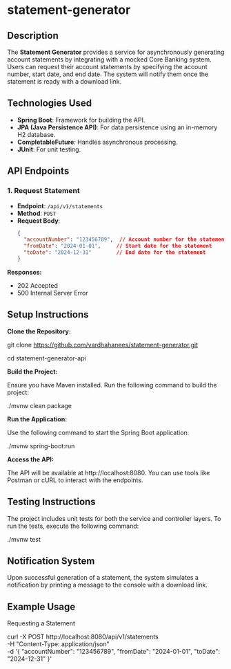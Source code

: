 # statement-generator

## Description
The **Statement Generator** provides a service for asynchronously generating account statements by integrating with a mocked Core Banking system. Users can request their account statements by specifying the account number, start date, and end date. The system will notify them once the statement is ready with a download link.

## Technologies Used
- **Spring Boot**: Framework for building the API.
- **JPA (Java Persistence API)**: For data persistence using an in-memory H2 database.
- **CompletableFuture**: Handles asynchronous processing.
- **JUnit**: For unit testing.

## API Endpoints

### 1. **Request Statement**
- **Endpoint**: `/api/v1/statements`
- **Method**: `POST`
- **Request Body**:
  ```json
  {
    "accountNumber": "123456789",  // Account number for the statement request
    "fromDate": "2024-01-01",     // Start date for the statement
    "toDate": "2024-12-31"        // End date for the statement
  }

**Responses:**

- 202 Accepted
- 500 Internal Server Error
   
## **Setup Instructions**

**Clone the Repository:**

git clone https://github.com/vardhahanees/statement-generator.git

cd statement-generator-api

**Build the Project:**

Ensure you have Maven installed. Run the following command to build the project:

./mvnw clean package

**Run the Application:**

Use the following command to start the Spring Boot application:

./mvnw spring-boot:run

**Access the API:**

The API will be available at http://localhost:8080. You can use tools like Postman or cURL to interact with the endpoints.

## Testing Instructions

The project includes unit tests for both the service and controller layers. To run the tests, execute the following command:

./mvnw test

## Notification System

Upon successful generation of a statement, the system simulates a notification by printing a message to the console with a download link.

## Example Usage

Requesting a Statement

curl -X POST http://localhost:8080/api/v1/statements \
-H "Content-Type: application/json" \
-d '{
  "accountNumber": "123456789",
  "fromDate": "2024-01-01",
  "toDate": "2024-12-31"
}'






